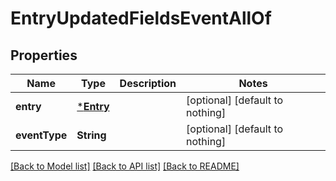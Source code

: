 # EntryUpdatedFieldsEventAllOf


## Properties
Name | Type | Description | Notes
------------ | ------------- | ------------- | -------------
**entry** | [***Entry**](Entry.md) |  | [optional] [default to nothing]
**eventType** | **String** |  | [optional] [default to nothing]


[[Back to Model list]](../README.md#models) [[Back to API list]](../README.md#api-endpoints) [[Back to README]](../README.md)


